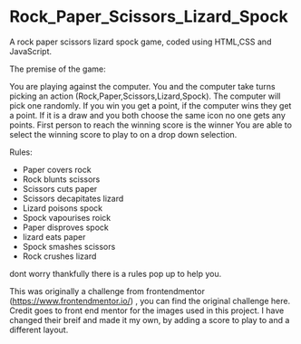 # Rock_Paper_Scissors_Lizard_Spock
A rock paper scissors lizard spock game, coded using HTML,CSS and JavaScript.

The premise of the game:

You are playing against the computer.
You and the computer take turns picking an action (Rock,Paper,Scissors,Lizard,Spock). The computer will pick one randomly.
If you win you get a point, if the computer wins they get a point. If it is a draw and you both choose the same icon no one gets any points.
First person to reach the winning score is the winner
You are able to select the winning score to play to on a drop down selection.

Rules:

- Paper covers rock
- Rock blunts scissors
- Scissors cuts paper
- Scissors decapitates lizard
- Lizard poisons spock
- Spock vapourises roick
- Paper disproves spock
- lizard eats paper
- Spock smashes scissors
- Rock crushes lizard

dont worry thankfully there is a rules pop up to help you.



This was originally a challenge from frontendmentor (https://www.frontendmentor.io/) , you can find the original challenge here. Credit goes to front end mentor for the images used in this project.  I have changed their breif and made it my own, by adding a score to play to and a different layout.
